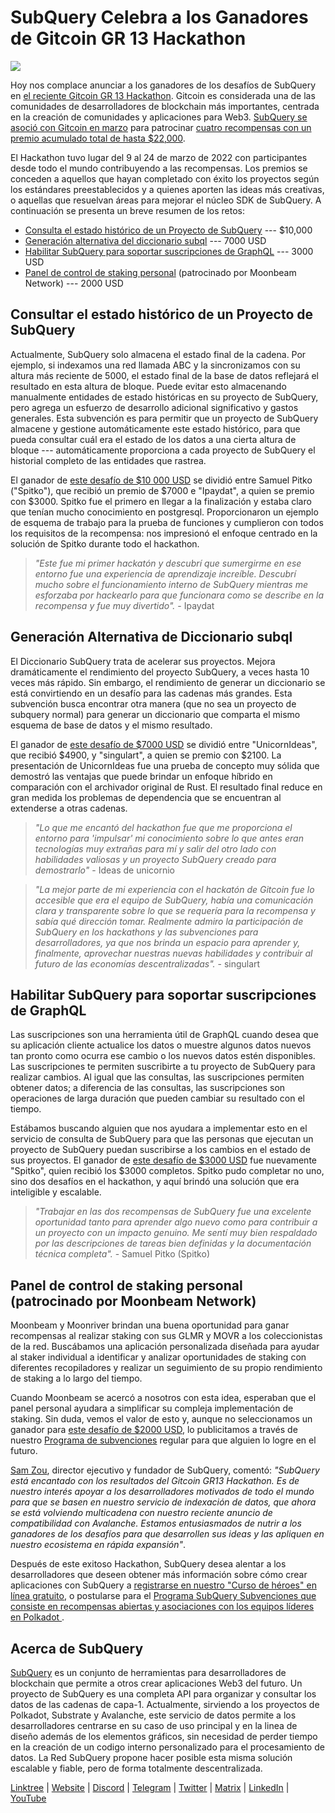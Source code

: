 # SubQuery Celebra a los Ganadores de Gitcoin GR 13 Hackathon

![](https://miro.medium.com/max/1400/0*fK6HKHRjdoE1WjYi)

Hoy nos complace anunciar a los ganadores de los desafíos de SubQuery en [el reciente Gitcoin GR 13 Hackathon](https://gitcoin.co/hackathon/gr13/onboard). Gitcoin es considerada una de las comunidades de desarrolladores de blockchain más importantes, centrada en la creación de comunidades y aplicaciones para Web3. [SubQuery se asoció con Gitcoin en marzo](./20220308-gitcoin13-hackathon.md) para patrocinar [cuatro recompensas con un premio acumulado total de hasta $22,000](https://gitcoin.co/hackathon/gr13/?org=subquery).

El Hackathon tuvo lugar del 9 al 24 de marzo de 2022 con participantes desde todo el mundo contribuyendo a las recompensas. Los premios se conceden a aquellos que hayan completado con éxito los proyectos según los estándares preestablecidos y a quienes aporten las ideas más creativas, o aquellas que resuelvan áreas para mejorar el núcleo SDK de SubQuery. A continuación se presenta un breve resumen de los retos:

- [Consulta el estado histórico de un Proyecto de SubQuery](https://gitcoin.co/issue/subquery/grants/7/100028529) --- $10,000
- [Generación alternativa del diccionario subql](https://gitcoin.co/issue/subquery/grants/9/100028531) --- 7000 USD
- [Habilitar SubQuery para soportar suscripciones de GraphQL](https://gitcoin.co/issue/subquery/grants/8/100028530) --- 3000 USD
- [Panel de control de staking personal](https://gitcoin.co/issue/subquery/grants/10/100028547) (patrocinado por Moonbeam Network) --- 2000 USD

## Consultar el estado histórico de un Proyecto de SubQuery

Actualmente, SubQuery solo almacena el estado final de la cadena. Por ejemplo, si indexamos una red llamada ABC y la sincronizamos con su altura más reciente de 5000, el estado final de la base de datos reflejará el resultado en esta altura de bloque. Puede evitar esto almacenando manualmente entidades de estado históricas en su proyecto de SubQuery, pero agrega un esfuerzo de desarrollo adicional significativo y gastos generales. Esta subvención es para permitir que un proyecto de SubQuery almacene y gestione automáticamente este estado histórico, para que pueda consultar cuál era el estado de los datos a una cierta altura de bloque --- automáticamente proporciona a cada proyecto de SubQuery el historial completo de las entidades que rastrea.

El ganador de [este desafío de $10 000 USD](https://gitcoin.co/issue/subquery/grants/7/100028529) se dividió entre Samuel Pitko ("Spitko"), que recibió un premio de \$7000 e "Ipaydat", a quien se premio con \$3000. Spitko fue el primero en llegar a la finalización y estaba claro que tenían mucho conocimiento en postgresql. Proporcionaron un ejemplo de esquema de trabajo para la prueba de funciones y cumplieron con todos los requisitos de la recompensa: nos impresionó el enfoque centrado en la solución de Spitko durante todo el hackathon.

> _"Este fue mi primer hackatón y descubrí que sumergirme en ese entorno fue una experiencia de aprendizaje increíble. Descubrí mucho sobre el funcionamiento interno de SubQuery mientras me esforzaba por hackearlo para que funcionara como se describe en la recompensa y fue muy divertido"._ - Ipaydat

## Generación Alternativa de Diccionario subql

El Diccionario SubQuery trata de acelerar sus proyectos. Mejora dramáticamente el rendimiento del proyecto SubQuery, a veces hasta 10 veces más rápido. Sin embargo, el rendimiento de generar un diccionario se está convirtiendo en un desafío para las cadenas más grandes. Esta subvención busca encontrar otra manera (que no sea un proyecto de subquery normal) para generar un diccionario que comparta el mismo esquema de base de datos y el mismo resultado.

El ganador de [este desafío de $7000 USD](https://gitcoin.co/issue/subquery/grants/9/1000285315) se dividió entre "UnicornIdeas", que recibió \$4900, y "singulart", a quien se premio con \$2100. La presentación de UnicornIdeas fue una prueba de concepto muy sólida que demostró las ventajas que puede brindar un enfoque híbrido en comparación con el archivador original de Rust. El resultado final reduce en gran medida los problemas de dependencia que se encuentran al extenderse a otras cadenas.

> _"Lo que me encantó del hackathon fue que me proporciona el entorno para 'impulsar' mi conocimiento sobre lo que antes eran tecnologías muy extrañas para mí y salir del otro lado con habilidades valiosas y un proyecto SubQuery creado para demostrarlo"_ - Ideas de unicornio

> _"La mejor parte de mi experiencia con el hackatón de Gitcoin fue lo accesible que era el equipo de SubQuery, había una comunicación clara y transparente sobre lo que se requería para la recompensa y sabía qué dirección tomar. Realmente admiro la participación de SubQuery en los hackathons y las subvenciones para desarrolladores, ya que nos brinda un espacio para aprender y, finalmente, aprovechar nuestras nuevas habilidades y contribuir al futuro de las economías descentralizadas"._ - singulart

## Habilitar SubQuery para soportar suscripciones de GraphQL

Las suscripciones son una herramienta útil de GraphQL cuando desea que su aplicación cliente actualice los datos o muestre algunos datos nuevos tan pronto como ocurra ese cambio o los nuevos datos estén disponibles. Las suscripciones te permiten suscribirte a tu proyecto de SubQuery para realizar cambios. Al igual que las consultas, las suscripciones permiten obtener datos; a diferencia de las consultas, las suscripciones son operaciones de larga duración que pueden cambiar su resultado con el tiempo.

Estábamos buscando alguien que nos ayudara a implementar esto en el servicio de consulta de SubQuery para que las personas que ejecutan un proyecto de SubQuery puedan suscribirse a los cambios en el estado de sus proyectos. El ganador de [este desafío de $3000 USD](https://gitcoin.co/issue/subquery/grants/8/100028530) fue nuevamente "Spitko", quien recibió los $3000 completos. Spitko pudo completar no uno, sino dos desafíos en el hackathon, y aquí brindó una solución que era inteligible y escalable.

> _"Trabajar en las dos recompensas de SubQuery fue una excelente oportunidad tanto para aprender algo nuevo como para contribuir a un proyecto con un impacto genuino. Me sentí muy bien respaldado por las descripciones de tareas bien definidas y la documentación técnica completa"._ - Samuel Pitko (Spitko)

## Panel de control de staking personal (patrocinado por Moonbeam Network)

Moonbeam y Moonriver brindan una buena oportunidad para ganar recompensas al realizar staking con sus GLMR y MOVR a los coleccionistas de la red. Buscábamos una aplicación personalizada diseñada para ayudar al staker individual a identificar y analizar oportunidades de staking con diferentes recopiladores y realizar un seguimiento de su propio rendimiento de staking a lo largo del tiempo.

Cuando Moonbeam se acercó a nosotros con esta idea, esperaban que el panel personal ayudara a simplificar su compleja implementación de staking. Sin duda, vemos el valor de esto y, aunque no seleccionamos un ganador para [este desafío de $2000 USD](https://gitcoin.co/issue/subquery/grants/10/1000285475), lo publicitamos a través de nuestro [Programa de subvenciones](https://subquery.network/grants) regular para que alguien lo logre en el futuro.

[Sam Zou](https://twitter.com/zoujialiu), director ejecutivo y fundador de SubQuery, comentó: _"SubQuery está encantado con los resultados del Gitcoin GR13 Hackathon. Es de nuestro interés apoyar a los desarrolladores motivados de todo el mundo para que se basen en nuestro servicio de indexación de datos, que ahora se está volviendo multicadena con nuestro reciente anuncio de compatibilidad con Avalanche. Estamos entusiasmados de nutrir a los ganadores de los desafíos para que desarrollen sus ideas y las apliquen en nuestro ecosistema en rápida expansión"_.

Después de este exitoso Hackathon, SubQuery desea alentar a los desarrolladores que deseen obtener más información sobre cómo crear aplicaciones con SubQuery a [registrarse en nuestro "Curso de héroes" en línea gratuito](https://subquery.coassemble.com/unlock/dOKZW6O#/), o postularse para el [ Programa SubQuery Subvenciones que consiste en recompensas abiertas y asociaciones con los equipos líderes en Polkadot ](https://subquery.network/grants).

## Acerca de SubQuery

[SubQuery](https://subquery.network) es un conjunto de herramientas para desarrolladores de blockchain que permite a otros crear aplicaciones Web3 del futuro. Un proyecto de SubQuery es una completa API para organizar y consultar los datos de las cadenas de capa-1. Actualmente, sirviendo a los proyectos de Polkadot, Substrate y Avalanche, este servicio de datos permite a los desarrolladores centrarse en su caso de uso principal y en la linea de diseño además de los elementos gráficos, sin necesidad de perder tiempo en la creación de un codigo interno personalizado para el procesamiento de datos. La Red SubQuery propone hacer posible esta misma solución escalable y fiable, pero de forma totalmente descentralizada.

​​[Linktree](https://linktr.ee/subquerynetwork) | [Website](https://subquery.network/) | [Discord](https://discord.com/invite/78zg8aBSMG) | [Telegram](https://t.me/subquerynetwork) | [Twitter](https://twitter.com/subquerynetwork) | [Matrix](https://matrix.to/#/#subquery:matrix.org) | [LinkedIn](https://www.linkedin.com/company/subquery) | [YouTube](https://www.youtube.com/channel/UCi1a6NUUjegcLHDFLr7CqLw)
